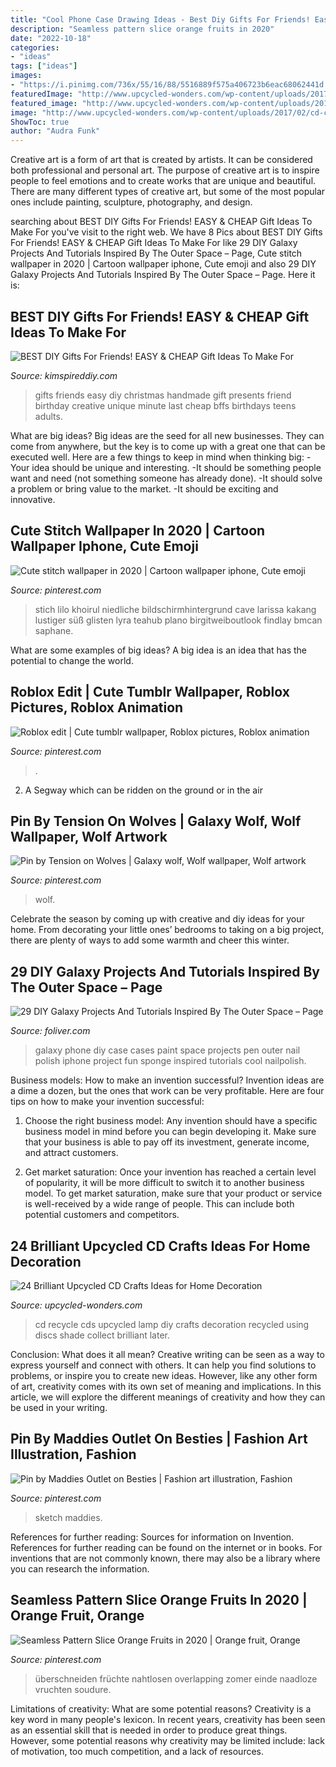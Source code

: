 ```yaml
---
title: "Cool Phone Case Drawing Ideas - Best Diy Gifts For Friends! Easy &amp; Cheap Gift Ideas To Make For"
description: "Seamless pattern slice orange fruits in 2020"
date: "2022-10-18"
categories:
- "ideas"
tags: ["ideas"]
images:
- "https://i.pinimg.com/736x/55/16/88/5516889f575a406723b6eac68062441d.jpg"
featuredImage: "http://www.upcycled-wonders.com/wp-content/uploads/2017/02/cd-crafts-bedside-lamp-shade-diy-home-decoration-recycle-discs.jpg"
featured_image: "http://www.upcycled-wonders.com/wp-content/uploads/2017/02/cd-crafts-bedside-lamp-shade-diy-home-decoration-recycle-discs.jpg"
image: "http://www.upcycled-wonders.com/wp-content/uploads/2017/02/cd-crafts-bedside-lamp-shade-diy-home-decoration-recycle-discs.jpg"
ShowToc: true
author: "Audra Funk"
---
```



Creative art is a form of art that is created by artists. It can be considered both professional and personal art. The purpose of creative art is to inspire people to feel emotions and to create works that are unique and beautiful. There are many different types of creative art, but some of the most popular ones include painting, sculpture, photography, and design.

	

		
searching about BEST DIY Gifts For Friends! EASY &amp; CHEAP Gift Ideas To Make For you've visit to the right web. We have 8 Pics about BEST DIY Gifts For Friends! EASY &amp; CHEAP Gift Ideas To Make For like 29 DIY Galaxy Projects And Tutorials Inspired By The Outer Space – Page, Cute stitch wallpaper in 2020 | Cartoon wallpaper iphone, Cute emoji and also 29 DIY Galaxy Projects And Tutorials Inspired By The Outer Space – Page. Here it is:
		
    
## BEST DIY Gifts For Friends! EASY &amp; CHEAP Gift Ideas To Make For

<img loading=lazy src="https://kimspireddiy.com/wp-content/uploads/2018/10/BEST-DIY-Gifts-For-Friends-EASY-and-CHEAP-Gift-Ideas-To-Make-For-Birthdays-Christmas-Gifts-Creative-and-Unique-Presents-That-Are-Cute-Last-Minute-Handmade-Ideas-BFFs-Teens-8.jpg" onerror="this.onerror=null;this.src='https://tse2.mm.bing.net/th?id=OIP.k5926199AfVMNOe558M1XwHaLH&amp;pid=15.1';" alt="BEST DIY Gifts For Friends! EASY &amp; CHEAP Gift Ideas To Make For">

_Source: kimspireddiy.com_

>gifts friends easy diy christmas handmade gift presents friend birthday creative unique minute last cheap bffs birthdays teens adults. 

	

What are big ideas?
Big ideas are the seed for all new businesses. They can come from anywhere, but the key is to come up with a great one that can be executed well. Here are a few things to keep in mind when thinking big: 
-Your idea should be unique and interesting. 
-It should be something people want and need (not something someone has already done). 
-It should solve a problem or bring value to the market. 
-It should be exciting and innovative.

    
## Cute Stitch Wallpaper In 2020 | Cartoon Wallpaper Iphone, Cute Emoji

<img loading=lazy src="https://i.pinimg.com/736x/55/16/88/5516889f575a406723b6eac68062441d.jpg" onerror="this.onerror=null;this.src='https://tse2.mm.bing.net/th?id=OIP.1EgKo1kK339CDzwnfokU9gHaLG&amp;pid=15.1';" alt="Cute stitch wallpaper in 2020 | Cartoon wallpaper iphone, Cute emoji">

_Source: pinterest.com_

>stich lilo khoirul niedliche bildschirmhintergrund cave larissa kakang lustiger süß glisten lyra teahub plano birgitweiboutlook findlay bmcan saphane. 

	

What are some examples of big ideas?
A big idea is an idea that has the potential to change the world.

    
## Roblox Edit | Cute Tumblr Wallpaper, Roblox Pictures, Roblox Animation

<img loading=lazy src="https://i.pinimg.com/736x/a3/b9/a7/a3b9a713f6c26e9816486f20989caf66.jpg" onerror="this.onerror=null;this.src='https://tse4.mm.bing.net/th?id=OIP.5RtawnPlP94PkXQ3UH1bjQHaNK&amp;pid=15.1';" alt="Roblox edit | Cute tumblr wallpaper, Roblox pictures, Roblox animation">

_Source: pinterest.com_

>. 

	

2. A Segway which can be ridden on the ground or in the air

    
## Pin By Tension On Wolves | Galaxy Wolf, Wolf Wallpaper, Wolf Artwork

<img loading=lazy src="https://i.pinimg.com/736x/0c/0a/b7/0c0ab7d2d79f5ff97caffd818e4e0e60.jpg" onerror="this.onerror=null;this.src='https://tse2.mm.bing.net/th?id=OIP.VVMzEUABR-Oec9lsbJY1QQHaNO&amp;pid=15.1';" alt="Pin by Tension on Wolves | Galaxy wolf, Wolf wallpaper, Wolf artwork">

_Source: pinterest.com_

>wolf. 

	

Celebrate the season by coming up with creative and diy ideas for your home. From decorating your little ones’ bedrooms to taking on a big project, there are plenty of ways to add some warmth and cheer this winter.

    
## 29 DIY Galaxy Projects And Tutorials Inspired By The Outer Space – Page

<img loading=lazy src="http://www.foliver.com/wp-content/uploads/2016/12/4-DIY-Galaxy-Phone-Case.jpg" onerror="this.onerror=null;this.src='https://tse1.mm.bing.net/th?id=OIP.d8QeVl-_jJki6mgkZNfyYwHaJ4&amp;pid=15.1';" alt="29 DIY Galaxy Projects And Tutorials Inspired By The Outer Space – Page">

_Source: foliver.com_

>galaxy phone diy case cases paint space projects pen outer nail polish iphone project fun sponge inspired tutorials cool nailpolish. 

	

Business models: How to make an invention successful?
Invention ideas are a dime a dozen, but the ones that work can be very profitable. Here are four tips on how to make your invention successful:
1. Choose the right business model: Any invention should have a specific business model in mind before you can begin developing it. Make sure that your business is able to pay off its investment, generate income, and attract customers.

2. Get market saturation: Once your invention has reached a certain level of popularity, it will be more difficult to switch it to another business model. To get market saturation, make sure that your product or service is well-received by a wide range of people. This can include both potential customers and competitors.


    
## 24 Brilliant Upcycled CD Crafts Ideas For Home Decoration

<img loading=lazy src="http://www.upcycled-wonders.com/wp-content/uploads/2017/02/cd-crafts-bedside-lamp-shade-diy-home-decoration-recycle-discs.jpg" onerror="this.onerror=null;this.src='https://tse4.mm.bing.net/th?id=OIP.q5UOdqW4SSgJJtOAOskr7QHaJ4&amp;pid=15.1';" alt="24 Brilliant Upcycled CD Crafts Ideas for Home Decoration">

_Source: upcycled-wonders.com_

>cd recycle cds upcycled lamp diy crafts decoration recycled using discs shade collect brilliant later. 

	

Conclusion: What does it all mean?
Creative writing can be seen as a way to express yourself and connect with others. It can help you find solutions to problems, or inspire you to create new ideas. However, like any other form of art, creativity comes with its own set of meaning and implications. In this article, we will explore the different meanings of creativity and how they can be used in your writing.

    
## Pin By Maddies Outlet On Besties | Fashion Art Illustration, Fashion

<img loading=lazy src="https://i.pinimg.com/736x/c7/2d/75/c72d753271e5c01ab61f7f252efe725d.jpg" onerror="this.onerror=null;this.src='https://tse2.mm.bing.net/th?id=OIP.HWiL-3bYoXuMiFovCTlP8QHaJ3&amp;pid=15.1';" alt="Pin by Maddies Outlet on Besties | Fashion art illustration, Fashion">

_Source: pinterest.com_

>sketch maddies. 

	

References for further reading: Sources for information on Invention.
References for further reading can be found on the internet or in books. For inventions that are not commonly known, there may also be a library where you can research the information.

    
## Seamless Pattern Slice Orange Fruits In 2020 | Orange Fruit, Orange

<img loading=lazy src="https://i.pinimg.com/736x/e7/33/01/e733019630a9b2ecffc8110ad064990e.jpg" onerror="this.onerror=null;this.src='https://tse3.mm.bing.net/th?id=OIP.m81JOFaQXL7NNOWjc0hUrwHaMV&amp;pid=15.1';" alt="Seamless Pattern Slice Orange Fruits in 2020 | Orange fruit, Orange">

_Source: pinterest.com_

>überschneiden früchte nahtlosen overlapping zomer einde naadloze vruchten soudure. 

	

Limitations of creativity: What are some potential reasons?
Creativity is a key word in many people's lexicon. In recent years, creativity has been seen as an essential skill that is needed in order to produce great things. However, some potential reasons why creativity may be limited include: lack of motivation, too much competition, and a lack of resources.


